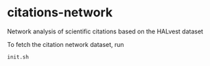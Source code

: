 # citations-network
Network analysis of scientific citations based on the HALvest dataset

To fetch the citation network dataset, run
```
init.sh
```

